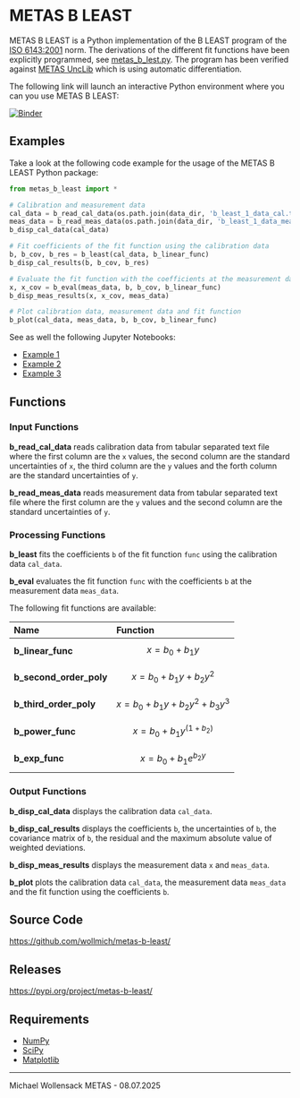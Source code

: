 # METAS B LEAST

METAS B LEAST is a Python implementation of the B LEAST program of the [ISO 6143:2001](https://www.iso.org/standard/24665.html) norm.
The derivations of the different fit functions have been explicitly programmed, see [metas_b_lest.py](https://github.com/wollmich/metas-b-least/blob/main/metas_b_least/metas_b_least.py).
The program has been verified against [METAS UncLib](https://www.metas.ch/unclib) which is using automatic differentiation.

The following link will launch an interactive Python environment where you can you use METAS B LEAST:

[![Binder](https://mybinder.org/badge_logo.svg)](https://mybinder.org/v2/gh/wollmich/metas-b-least/HEAD)

## Examples

Take a look at the following code example for the usage of the METAS B LEAST Python package:

```python
from metas_b_least import *

# Calibration and measurement data
cal_data = b_read_cal_data(os.path.join(data_dir, 'b_least_1_data_cal.txt'))
meas_data = b_read_meas_data(os.path.join(data_dir, 'b_least_1_data_meas.txt'))
b_disp_cal_data(cal_data)

# Fit coefficients of the fit function using the calibration data
b, b_cov, b_res = b_least(cal_data, b_linear_func)
b_disp_cal_results(b, b_cov, b_res)

# Evaluate the fit function with the coefficients at the measurement data
x, x_cov = b_eval(meas_data, b, b_cov, b_linear_func)
b_disp_meas_results(x, x_cov, meas_data)

# Plot calibration data, measurement data and fit function
b_plot(cal_data, meas_data, b, b_cov, b_linear_func)
```

See as well the following Jupyter Notebooks:

- [Example 1](https://github.com/wollmich/metas-b-least/blob/main/metas_b_least/Example_B_LEAST_1.ipynb)
- [Example 2](https://github.com/wollmich/metas-b-least/blob/main/metas_b_least/Example_B_LEAST_2.ipynb)
- [Example 3](https://github.com/wollmich/metas-b-least/blob/main/metas_b_least/Example_B_LEAST_3.ipynb)

## Functions

### Input Functions

**b_read_cal_data** reads calibration data from tabular separated text file where the first column are the `x` values, the second column are the standard uncertainties of `x`, the third column are the `y` values and the forth column are the standard uncertainties of `y`.

**b_read_meas_data** reads measurement data from tabular separated text file where the first column are the `y` values and the second column are the standard uncertainties of `y`.

### Processing Functions

**b_least** fits the coefficients `b` of the fit function `func` using the calibration data `cal_data`.

**b_eval** evaluates the fit function `func` with the coefficients `b` at the measurement data `meas_data`.

The following fit functions are available:

| Name                    | Function                             |
|:------------------------|:-------------------------------------|
| **b_linear_func**       | $$x = b_0 + b_1y$$                   |
| **b_second_order_poly** | $$x = b_0 + b_1y + b_2y^2$$          |
| **b_third_order_poly**  | $$x = b_0 + b_1y + b_2y^2 + b_3y^3$$ |
| **b_power_func**        | $$x = b_0 + b_1y^{(1 + b_2)}$$       |
| **b_exp_func**          | $$x = b_0 + b_1e^{b_2y}$$            |

### Output Functions

**b_disp_cal_data** displays the calibration data `cal_data`.

**b_disp_cal_results** displays the coefficients `b`, the uncertainties of `b`, the covariance matrix of `b`, the residual and the maximum absolute value of weighted deviations.

**b_disp_meas_results** displays the measurement data `x` and `meas_data`.

**b_plot** plots the calibration data `cal_data`, the measurement data `meas_data` and the fit function using the coefficients `b`.

## Source Code

https://github.com/wollmich/metas-b-least/

## Releases

https://pypi.org/project/metas-b-least/

## Requirements

- [NumPy](https://pypi.org/project/numpy/)
- [SciPy](https://pypi.org/project/scipy/)
- [Matplotlib](https://pypi.org/project/matplotlib/)

---

Michael Wollensack METAS - 08.07.2025
